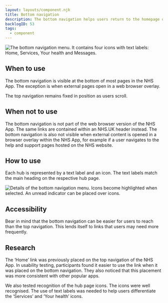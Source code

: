 ```yaml
---
layout: layouts/component.njk
title: Bottom navigation
description: The bottom navigation helps users return to the homepage or move to a hub page.
backlogID: 53
tags:
  - component
---
```


![The bottom navigation menu. It contains four icons with text labels: Home, Services, Your health and Messages.](/assets/images/bottom-nav.png)

## When to use

The bottom navigation is visible at the bottom of most pages in the NHS App. The exception is when external pages open in a web browser overlay.

The top navigation remains fixed in position as users scroll.

## When not to use

The bottom navigation is not part of the web browser version of the NHS App. The same links are contained within an NHS.UK header instead. The bottom navigation is also not visible when external content is opened in a browser overlay within the NHS App, for example if a user navigates to the help and support pages hosted on the NHS website.

## How to use

Each hub is represented by a text label and an icon. The text labels match the main heading on the respective hub page.

![Details of the bottom navigation menu. Icons become highlighted when selected. An unread indicator can be placed over icons.](/assets/images/bottom-nav-2.png)

## Accessibility

Bear in mind that the bottom navigation can be easier for users to reach than the top navigation. This lends itself to links that users may need more frequently.

## Research

The ‘Home’ link was previously placed on the top navigation of the NHS App. In usability testing, participants found it easier to use the link when it was placed on the bottom navigation. They also noticed that this placement was more consistent with other popular apps.

We also tested recognition of the hub page icons. The icons were well recognised. The use of text labels was needed to help users differentiate the ‘Services’ and ‘Your health’ icons.
